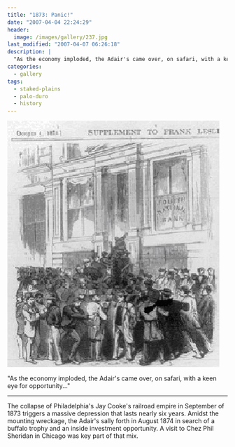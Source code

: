```yaml
---
title: "1873: Panic!"
date: "2007-04-04 22:24:29"
header:
  image: /images/gallery/237.jpg
last_modified: "2007-04-07 06:26:18"
description: |
  "As the economy imploded, the Adair's came over, on safari, with a keen eye for opportunity..."
categories:
  - gallery
tags:
  - staked-plains
  - palo-duro
  - history  
---
```

![237](/images/gallery/237.jpg)

  "As the economy imploded, the Adair's came over, on safari, with a keen eye for opportunity..."
***

The collapse of Philadelphia's Jay Cooke's railroad empire in September of 1873 triggers a massive depression that lasts nearly six years. Amidst the mounting wreckage, the Adair's sally forth in August 1874 in search of a buffalo trophy and an inside investment opportunity. A visit to Chez Phil Sheridan in Chicago was key part of that mix.
